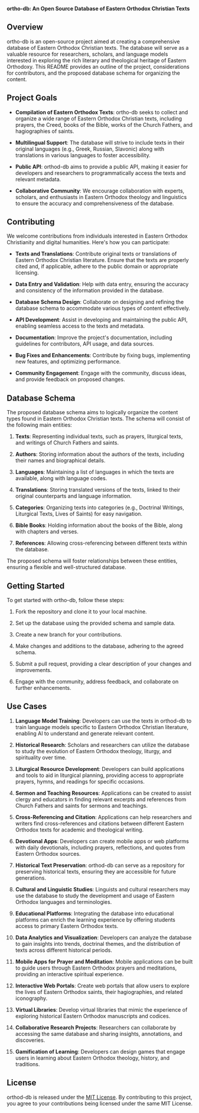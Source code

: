 **ortho-db: An Open Source Database of Eastern Orthodox Christian Texts**

## Overview

ortho-db is an open-source project aimed at creating a comprehensive database of Eastern Orthodox Christian texts. The database will serve as a valuable resource for researchers, scholars, and language models interested in exploring the rich literary and theological heritage of Eastern Orthodoxy. This README provides an outline of the project, considerations for contributors, and the proposed database schema for organizing the content.

## Project Goals

- **Compilation of Eastern Orthodox Texts**: ortho-db seeks to collect and organize a wide range of Eastern Orthodox Christian texts, including prayers, the Creed, books of the Bible, works of the Church Fathers, and hagiographies of saints.
    
- **Multilingual Support**: The database will strive to include texts in their original languages (e.g., Greek, Russian, Slavonic) along with translations in various languages to foster accessibility.
    
- **Public API**: orthod-db aims to provide a public API, making it easier for developers and researchers to programmatically access the texts and relevant metadata.
    
- **Collaborative Community**: We encourage collaboration with experts, scholars, and enthusiasts in Eastern Orthodox theology and linguistics to ensure the accuracy and comprehensiveness of the database.
    

## Contributing

We welcome contributions from individuals interested in Eastern Orthodox Christianity and digital humanities. Here's how you can participate:

- **Texts and Translations**: Contribute original texts or translations of Eastern Orthodox Christian literature. Ensure that the texts are properly cited and, if applicable, adhere to the public domain or appropriate licensing.
    
- **Data Entry and Validation**: Help with data entry, ensuring the accuracy and consistency of the information provided in the database.
    
- **Database Schema Design**: Collaborate on designing and refining the database schema to accommodate various types of content effectively.
    
- **API Development**: Assist in developing and maintaining the public API, enabling seamless access to the texts and metadata.
    
- **Documentation**: Improve the project's documentation, including guidelines for contributors, API usage, and data sources.
    
- **Bug Fixes and Enhancements**: Contribute by fixing bugs, implementing new features, and optimizing performance.
    
- **Community Engagement**: Engage with the community, discuss ideas, and provide feedback on proposed changes.
    

## Database Schema

The proposed database schema aims to logically organize the content types found in Eastern Orthodox Christian texts. The schema will consist of the following main entities:

1. **Texts**: Representing individual texts, such as prayers, liturgical texts, and writings of Church Fathers and saints.
    
2. **Authors**: Storing information about the authors of the texts, including their names and biographical details.
    
3. **Languages**: Maintaining a list of languages in which the texts are available, along with language codes.
    
4. **Translations**: Storing translated versions of the texts, linked to their original counterparts and language information.
    
5. **Categories**: Organizing texts into categories (e.g., Doctrinal Writings, Liturgical Texts, Lives of Saints) for easy navigation.
    
6. **Bible Books**: Holding information about the books of the Bible, along with chapters and verses.
    
7. **References**: Allowing cross-referencing between different texts within the database.
    

The proposed schema will foster relationships between these entities, ensuring a flexible and well-structured database.

## Getting Started

To get started with ortho-db, follow these steps:

1. Fork the repository and clone it to your local machine.
    
2. Set up the database using the provided schema and sample data.
    
3. Create a new branch for your contributions.
    
4. Make changes and additions to the database, adhering to the agreed schema.
    
5. Submit a pull request, providing a clear description of your changes and improvements.
    
6. Engage with the community, address feedback, and collaborate on further enhancements.
    

## Use Cases

1. **Language Model Training**: Developers can use the texts in orthod-db to train language models specific to Eastern Orthodox Christian literature, enabling AI to understand and generate relevant content.
    
2. **Historical Research**: Scholars and researchers can utilize the database to study the evolution of Eastern Orthodox theology, liturgy, and spirituality over time.
    
3. **Liturgical Resource Development**: Developers can build applications and tools to aid in liturgical planning, providing access to appropriate prayers, hymns, and readings for specific occasions.
    
4. **Sermon and Teaching Resources**: Applications can be created to assist clergy and educators in finding relevant excerpts and references from Church Fathers and saints for sermons and teachings.
    
5. **Cross-Referencing and Citation**: Applications can help researchers and writers find cross-references and citations between different Eastern Orthodox texts for academic and theological writing.
    
6. **Devotional Apps**: Developers can create mobile apps or web platforms with daily devotionals, including prayers, reflections, and quotes from Eastern Orthodox sources.
    
7. **Historical Text Preservation**: orthod-db can serve as a repository for preserving historical texts, ensuring they are accessible for future generations.
    
8. **Cultural and Linguistic Studies**: Linguists and cultural researchers may use the database to study the development and usage of Eastern Orthodox languages and terminologies.
    
9. **Educational Platforms**: Integrating the database into educational platforms can enrich the learning experience by offering students access to primary Eastern Orthodox texts.
    
10. **Data Analytics and Visualization**: Developers can analyze the database to gain insights into trends, doctrinal themes, and the distribution of texts across different historical periods.
    
11. **Mobile Apps for Prayer and Meditation**: Mobile applications can be built to guide users through Eastern Orthodox prayers and meditations, providing an interactive spiritual experience.
    
12. **Interactive Web Portals**: Create web portals that allow users to explore the lives of Eastern Orthodox saints, their hagiographies, and related iconography.
    
13. **Virtual Libraries**: Develop virtual libraries that mimic the experience of exploring historical Eastern Orthodox manuscripts and codices.
    
14. **Collaborative Research Projects**: Researchers can collaborate by accessing the same database and sharing insights, annotations, and discoveries.
    
15. **Gamification of Learning**: Developers can design games that engage users in learning about Eastern Orthodox theology, history, and traditions.


## License

orthod-db is released under the [MIT License](https://chat.openai.com/LICENSE). By contributing to this project, you agree to your contributions being licensed under the same MIT License.
